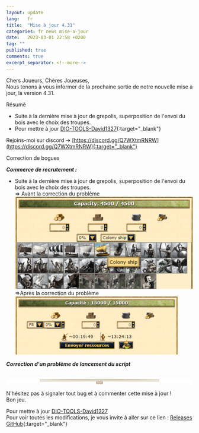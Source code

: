 ```yaml
---
layout: update
lang:   fr
title:  "Mise à jour 4.31"
categories: fr news mise-a-jour
date:   2023-03-01 22:58 +0200
tag: ""
published: true
comments: true
excerpt_separator: <!--more-->
---
```


Chers Joueurs, Chères Joueuses,<br>
Nous tenons à vous informer de la prochaine sortie de notre nouvelle mise à jour, la version 4.31.

<div class="gpcl note">Résumé</div>

* Suite à la dernière mise à jour de grepolis, superposition de l'envoi du bois avec le choix des troupes.
* Pour mettre à jour [DIO-TOOLS-David1327][1]{:target="_blank"}

Rejoins-moi sur discord -> [https://discord.gg/Q7WXtmRNRW](https://discord.gg/Q7WXtmRNRW){:target="_blank"}
<!--more-->

<div class="gpcl bug">Correction de bogues</div>

***Commerce de recrutement :***
* Suite à la dernière mise à jour de grepolis, superposition de l'envoi du bois avec le choix des troupes.<br>
 => Avant la correction du problème<br>
![](/img/update/capture-d-ecran-2023-03-01-214912.png)<br>
 =>Après la correction du problème<br>
![](/img/update/capture-d-ecran-2023-03-01-215621.png)

***Correction d'un problème de lancement du script***

<br>![](/img/site/gpcl/gpcl-line.png)

N'hésitez pas à signaler tout bug et à commenter cette mise à jour !<br>
Bon jeu.

Pour mettre à jour [DIO-TOOLS-David1327][1]<br>
Pour voir toutes les modifications, je vous invite à aller sur ce lien : [Releases GitHub](https://github.com/DIO-David1327/DIO-TOOLS-David1327/releases){:target="_blank"}


[1]: /DIO-TOOLS-David1327/code.user.js "DIO-TOOLS-David1327"